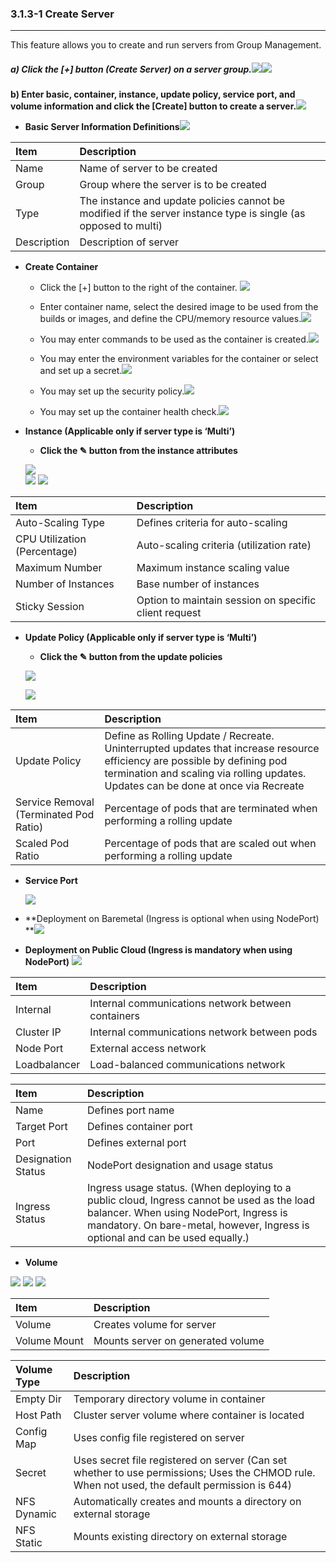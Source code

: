 ### 3.1.3-1 Create Server

---

This feature allows you to create and run servers from Group Management.

##### a\) Click the [+] button (Create Server) on a server group.![](/assets/EN/2.5/3.1.3-1_1.png)![](/assets/EN/2.5/3.1.3-1_2.png)

**b\) Enter basic, container, instance, update policy, service port, and volume information and click the [Create] button to create a server.**![](/assets/EN/2.5/3.1.3-1_3.png)

* **Basic Server Information Definitions**![](/assets/EN/2.5/3.1.3-1_4.png)

| **Item** | **Description** |
| :--- | :--- |
| Name | Name of server to be created |
| Group | Group where the server is to be created |
| Type | The instance and update policies cannot be modified if the server instance type is single \(as opposed to multi\) |
| Description | Description of server |

* **Create Container**

  * Click the [+] button to the right of the container. ![](/assets/EN/2.5/3.1.3-1_5.png)

  * Enter container name, select the desired image to be used from the builds or images, and define the CPU/memory resource values.![](/assets/EN/2.5/3.1.3-1_6.png)

  * You may enter commands to be used as the container is created.![](/assets/EN/2.5/3.1.3-1_7.png)

  * You may enter the environment variables for the container or select and set up a secret.![](/assets/EN/2.5/3.1.3-1_8.png)

  * You may set up the security policy.![](/assets/EN/2.5/3.1.3-1_9.png)

  * You may set up the container health check.![](/assets/EN/2.5/3.1.3-1_10.png)

* **Instance \(Applicable only if server type is ‘Multi’\)**

  * **Click the ✎ button from the instance attributes**

  ![](/assets/EN/2.5/3.1.3-1_11.png)  
  ![](/assets/EN/2.5/3.1.3-1_12.png)
  ![](/assets/EN/2.5/3.1.3-1_13.png)

| **Item** | **Description** |
| :--- | :--- |
| Auto-Scaling Type | Defines criteria for auto-scaling |
| CPU Utilization \(Percentage\) | Auto-scaling criteria \(utilization rate\) |
| Maximum Number | Maximum instance scaling value |
| Number of Instances | Base number of instances |
| Sticky Session | Option to maintain session on specific client request |

* **Update Policy \(Applicable only if server type is ‘Multi’\)**

  * **Click the ✎ button from the update policies**

  ![](/assets/EN/2.5/3.1.3-1_14.png)

  ![](/assets/EN/2.5/3.1.3-1_15.png)

| **Item** | **Description** |
| :--- | :--- |
| Update Policy | Define as Rolling Update / Recreate. Uninterrupted updates that increase resource efficiency are possible by defining pod termination and scaling via rolling updates. Updates can be done at once via Recreate |
| Service Removal \(Terminated Pod Ratio\) | Percentage of pods that are terminated when performing a rolling update |
| Scaled Pod Ratio | Percentage of pods that are scaled out when performing a rolling update |

* **Service Port**

  ![](/assets/EN/2.5/3.1.3-1_16.png)

* **Deployment on Baremetal \(Ingress is optional when using NodePort\)  **![](/assets/EN/2.5/3.1.3-1_17.png)

* **Deployment on Public Cloud \(Ingress is mandatory when using NodePort\)** ![](/assets/EN/2.5/3.1.3-1_18.png)

| **Item** | **Description** |
| :--- | :--- |
| Internal | Internal communications network between containers |
| Cluster IP | Internal communications network between pods |
| Node Port | External access network |
| Loadbalancer | Load-balanced communications network |

| **Item** | **Description** |
| :--- | :--- |
| Name | Defines port name |
| Target Port | Defines container port |
| Port | Defines external port |
| Designation Status | NodePort designation and usage status |
| Ingress Status | Ingress usage status. \(When deploying to a public cloud, Ingress cannot be used as the load balancer. When using NodePort, Ingress is mandatory. On bare-metal, however, Ingress is optional and can be used equally.\) |

* **Volume**

![](/assets/EN/2.5/3.1.3-1_19.png)
![](/assets/EN/2.5/3.1.3-1_20.png)
![](/assets/EN/2.5/3.1.3-1_21.png)

| **Item** | Description |
| :--- | :--- |
| Volume | Creates volume for server |
| Volume Mount | Mounts server on generated volume |

| **Volume Type** | **Description** |
| :--- | :--- |
| Empty Dir | Temporary directory volume in container |
| Host Path | Cluster server volume where container is located |
| Config Map | Uses config file registered on server |
| Secret | Uses secret file registered on server \(Can set whether to use permissions; Uses the CHMOD rule. When not used, the default permission is 644\) |
| NFS Dynamic | Automatically creates and mounts a directory on external storage |
| NFS Static | Mounts existing directory on external storage |



